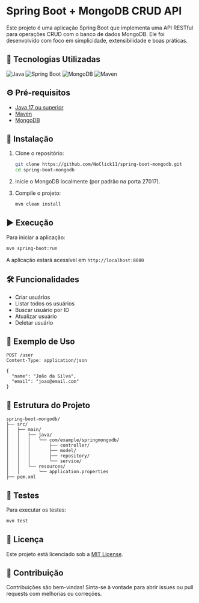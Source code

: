 # Spring Boot + MongoDB CRUD API

Este projeto é uma aplicação Spring Boot que implementa uma API RESTful para operações CRUD com o banco de dados MongoDB. Ele foi desenvolvido com foco em simplicidade, extensibilidade e boas práticas.

## 🚀 Tecnologias Utilizadas

<p align="left">
  <img src="https://img.shields.io/badge/Java-ED8B00?style=for-the-badge&logo=java&logoColor=white" alt="Java" />
  <img src="https://img.shields.io/badge/Spring_Boot-6DB33F?style=for-the-badge&logo=spring-boot&logoColor=white" alt="Spring Boot" />
  <img src="https://img.shields.io/badge/MongoDB-47A248?style=for-the-badge&logo=mongodb&logoColor=white" alt="MongoDB" />
  <img src="https://img.shields.io/badge/Maven-C71A36?style=for-the-badge&logo=apache-maven&logoColor=white" alt="Maven" />
</p>

## ⚙️ Pré-requisitos

* [Java 17 ou superior](https://www.oracle.com/java/technologies/javase/jdk17-archive-downloads.html)
* [Maven](https://maven.apache.org/install.html)
* [MongoDB](https://www.mongodb.com/try/download/community)

## 📆 Instalação

1. Clone o repositório:

   ```bash
   git clone https://github.com/NoClick11/spring-boot-mongodb.git
   cd spring-boot-mongodb
   ```

2. Inicie o MongoDB localmente (por padrão na porta 27017).

3. Compile o projeto:

   ```bash
   mvn clean install
   ```

## ▶️ Execução

Para iniciar a aplicação:

```bash
mvn spring-boot:run
```

A aplicação estará acessível em `http://localhost:8080`

## 🛠️ Funcionalidades

* Criar usuários
* Listar todos os usuários
* Buscar usuário por ID
* Atualizar usuário
* Deletar usuário

## 📝 Exemplo de Uso

```http
POST /user
Content-Type: application/json

{
  "name": "João da Silva",
  "email": "joao@email.com"
}
```

## 📁 Estrutura do Projeto

```plaintext
spring-boot-mongodb/
├── src/
│   ├── main/
│   │   ├── java/
│   │   │   └── com/example/springmongodb/
│   │   │       ├── controller/
│   │   │       ├── model/
│   │   │       ├── repository/
│   │   │       └── service/
│   │   └── resources/
│   │       └── application.properties
├── pom.xml
```

## 🥺 Testes

Para executar os testes:

```bash
mvn test
```

## 📄 Licença

Este projeto está licenciado sob a [MIT License](LICENSE).

## 🤝 Contribuição

Contribuições são bem-vindas! Sinta-se à vontade para abrir issues ou pull requests com melhorias ou correções.
